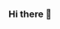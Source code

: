 ### Hi there 👋

<!--
**cercuit-ola/cercuit-ola** is a ✨ _special_ ✨ repository because its `README.md` (this file) appears on your GitHub profile.

##Here are some ideas to get you started:

##- 🔭 I’m currently working on GoExpress...
##- 🌱 I’m currently slaving on AWS instances ...
- 👯 I’m looking to collaborate on ...
- 📫 ![linkedin](https://img.shields.io/badge/Linkedin-0e76a8?style=for-the-badge&logo=Linkedin&logoColor=white)]
- 😄 Pronouns: He/Him
- ⚡ Fun fact: People say I have a serious face
-->
